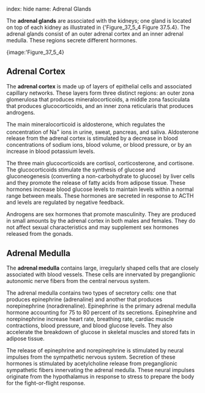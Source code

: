index: hide
name: Adrenal Glands

The  **adrenal glands** are associated with the kidneys; one gland is located on top of each kidney as illustrated in {'Figure_37_5_4 Figure 37.5.4}. The adrenal glands consist of an outer adrenal cortex and an inner adrenal medulla. These regions secrete different hormones.


{image:'Figure_37_5_4}
        

## Adrenal Cortex

The  **adrenal cortex** is made up of layers of epithelial cells and associated capillary networks. These layers form three distinct regions: an outer zona glomerulosa that produces mineralocorticoids, a middle zona fasciculata that produces glucocorticoids, and an inner zona reticularis that produces androgens.

The main mineralocorticoid is aldosterone, which regulates the concentration of Na<sup>+</sup> ions in urine, sweat, pancreas, and saliva. Aldosterone release from the adrenal cortex is stimulated by a decrease in blood concentrations of sodium ions, blood volume, or blood pressure, or by an increase in blood potassium levels.

The three main glucocorticoids are cortisol, corticosterone, and cortisone. The glucocorticoids stimulate the synthesis of glucose and gluconeogenesis (converting a non-carbohydrate to glucose) by liver cells and they promote the release of fatty acids from adipose tissue. These hormones increase blood glucose levels to maintain levels within a normal range between meals. These hormones are secreted in response to ACTH and levels are regulated by negative feedback.

Androgens are sex hormones that promote masculinity. They are produced in small amounts by the adrenal cortex in both males and females. They do not affect sexual characteristics and may supplement sex hormones released from the gonads.

## Adrenal Medulla

The  **adrenal medulla** contains large, irregularly shaped cells that are closely associated with blood vessels. These cells are innervated by preganglionic autonomic nerve fibers from the central nervous system.

The adrenal medulla contains two types of secretory cells: one that produces epinephrine (adrenaline) and another that produces norepinephrine (noradrenaline). Epinephrine is the primary adrenal medulla hormone accounting for 75 to 80 percent of its secretions. Epinephrine and norepinephrine increase heart rate, breathing rate, cardiac muscle contractions, blood pressure, and blood glucose levels. They also accelerate the breakdown of glucose in skeletal muscles and stored fats in adipose tissue.

The release of epinephrine and norepinephrine is stimulated by neural impulses from the sympathetic nervous system. Secretion of these hormones is stimulated by acetylcholine release from preganglionic sympathetic fibers innervating the adrenal medulla. These neural impulses originate from the hypothalamus in response to stress to prepare the body for the fight-or-flight response.
